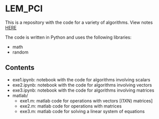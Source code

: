 # LEM_PCI

This is a repository with the code for a variety of algorithms. 
View notes [HERE](https://drive.google.com/file/d/1b7D0uo64LO1_4pGPdmQDbJnmdXUiYzvX/view)

The code is written in Python and uses the following libraries:
- math
- random

## Contents
 - exe1.ipynb: notebook with the code for algorithms involving scalars
 - exe2.ipynb: notebook with the code for algorithms involving vectors
 - exe3.ipynb: notebook with the code for algorithms involving matrices
 - matlab/
    * exe1.m: matlab code for operations with vectors [(1XN) matrices]
    * exe2.m: matlab code for operations with matrices
    * exe3.m: matlab code for solving a linear system of equations


